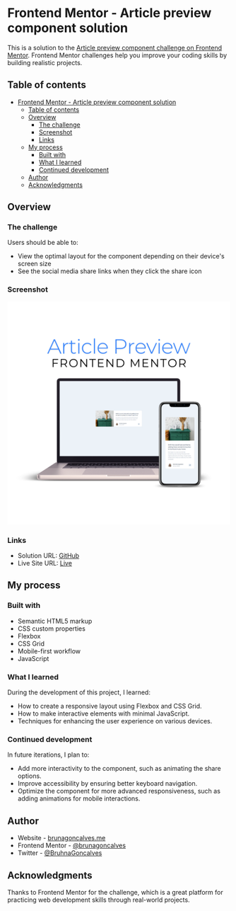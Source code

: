 # Frontend Mentor - Article preview component solution

This is a solution to the [Article preview component challenge on Frontend Mentor](https://www.frontendmentor.io/challenges/article-preview-component-dYBN_pYFT). Frontend Mentor challenges help you improve your coding skills by building realistic projects.

## Table of contents

- [Frontend Mentor - Article preview component solution](#frontend-mentor---article-preview-component-solution)
  - [Table of contents](#table-of-contents)
  - [Overview](#overview)
    - [The challenge](#the-challenge)
    - [Screenshot](#screenshot)
    - [Links](#links)
  - [My process](#my-process)
    - [Built with](#built-with)
    - [What I learned](#what-i-learned)
    - [Continued development](#continued-development)
  - [Author](#author)
  - [Acknowledgments](#acknowledgments)

## Overview

### The challenge

Users should be able to:

- View the optimal layout for the component depending on their device's screen size
- See the social media share links when they click the share icon

### Screenshot

![](screen/screen.png)

### Links

- Solution URL: [GitHub](https://github.com/brunagoncalves/article-preview-component)
- Live Site URL: [Live](https://brunagoncalves.github.io/article-preview-component/)

## My process

### Built with

- Semantic HTML5 markup
- CSS custom properties
- Flexbox
- CSS Grid
- Mobile-first workflow
- JavaScript

### What I learned

During the development of this project, I learned:

- How to create a responsive layout using Flexbox and CSS Grid.
- How to make interactive elements with minimal JavaScript.
- Techniques for enhancing the user experience on various devices.

### Continued development

In future iterations, I plan to:

- Add more interactivity to the component, such as animating the share options.
- Improve accessibility by ensuring better keyboard navigation.
- Optimize the component for more advanced responsiveness, such as adding animations for mobile interactions.

## Author

- Website - [brunagoncalves.me](https://brunagoncalves.me)
- Frontend Mentor - [@brunagoncalves](https://www.frontendmentor.io/profile/brunagoncalves)
- Twitter - [@BruhnaGoncalves](https://twitter.com/BruhnaGoncalves)

## Acknowledgments

Thanks to Frontend Mentor for the challenge, which is a great platform for practicing web development skills through real-world projects.
